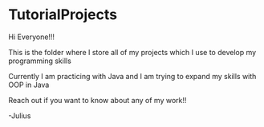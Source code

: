 # TutorialProjects
Hi Everyone!!!

This is the folder where I store all of my projects which I use to develop my programming skills 

Currently I am practicing with Java and I am trying to expand my skills with OOP in Java

Reach out if you want to know about any of my work!!

-Julius
